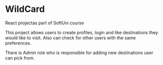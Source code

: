 # WildCard
React projectas part of SoftUni course

This project allows users to create profiles, login and like destinations they would like to visit.
Also can check for other users with the same preferences.

There is Admin role who is responsible for adding new destinations user can pick from.
